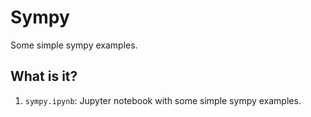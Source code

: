 # Sympy
Some simple sympy examples.

## What is it?
1. `sympy.ipynb`: Jupyter notebook with some simple sympy examples.
